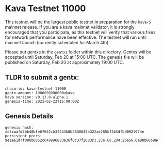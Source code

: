 # Kava Testnet 11000

This testnet will be the largest public testnet in preparation for the `kava-5` mainnet release. If you are a kava mainnet validator, it is strongly encouraged that you participate, as this testnet will verify that various fixes for network performance have been effective. The testnet will run until mainnet launch (currently scheduled for March 4th).

Please put gentxs in the `gentxs` folder within this directory. Gentxs will be accepted until Saturday, Feb 20 at 15:00 UTC. The genesis file will be published on Saturday, Feb 20 at approximately 19:00 UTC.

## TLDR to submit a gentx:

```
chain-id: kava-testnet-11000
gentx-amount: 1000000000000ukava
kava version: v0.13.0-alpha.1 
genesis-time: 2021-02-22T15:00:00Z
```

## Genesis Details

```
genesis hash: cd3caafd7eb48bfe67662cb3f233b0b4830025a322ae285bf2b5dfbd0921974e
persistent peers: 9e1e61d7f008b6052c649996883a36f0c37f2683@3.236.68.204:26656,6a88b60b9aecebcace7d88a55a2b3c0b31dcf2e4@159.138.10.224:21656,15573ce09f1b6fe3621692c7f41a164123868633@95.216.156.10:26656
```
